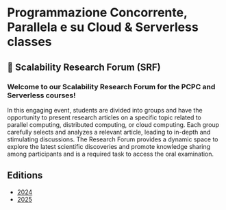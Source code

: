 # Programmazione Concorrente, Parallela e su Cloud & Serverless classes
## 📢 Scalability Research Forum (SRF)

### Welcome to our Scalability Research Forum for the PCPC and Serverless courses!

In this engaging event, students are divided into groups and have the opportunity to present research articles on a specific topic related to parallel computing, distributed computing, or cloud computing. Each group carefully selects and analyzes a relevant article, leading to in-depth and stimulating discussions. The Research Forum provides a dynamic space to explore the latest scientific discoveries and promote knowledge sharing among participants and is a required task to access the oral examination.

## Editions 

- [2024](forums/2024/crf-2024.md)
- [2025](forums/2025/crf-2025.md)


